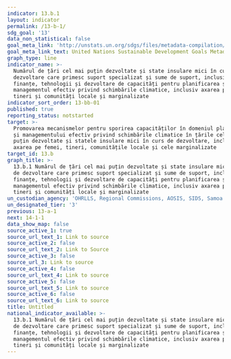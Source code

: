 ```yaml
---
indicator: 13.b.1
layout: indicator
permalink: /13-b-1/
sdg_goal: '13'
data_non_statistical: false
goal_meta_link: 'http://unstats.un.org/sdgs/files/metadata-compilation/Metadata-Goal-13.pdf'
goal_meta_link_text: United Nations Sustainable Development Goals Metadata (pdf 759kB)
graph_type: line
indicator_name: >-
  Numărul de țări cel mai puțin dezvoltate și state insulare mici în curs de
  dezvoltare care primesc suport specializat și sume de suport, inclusiv
  finanțe, tehnologii și dezvoltare de capacități pentru planificarea și
  managementul efectiv privind schimbările climatice, inclusiv axarea pe femei,
  tineri și comunități locale și marginalizate
indicator_sort_order: 13-bb-01
published: true
reporting_status: notstarted
target: >-
  Promovarea mecanismelor pentru sporirea capacităților în domeniul planificării
  și managementului efectiv privind schimbările climatice în țările cel mai
  puțin dezvoltate și statele insulare mici în curs de dezvoltare, inclusiv prin
  axarea pe femei, tineri, comunitățile locale și cele marginalizate
target_id: 13.b
graph_title: >-
  13.b.1 Numărul de țări cel mai puțin dezvoltate și state insulare mici în curs
  de dezvoltare care primesc suport specializat și sume de suport, inclusiv
  finanțe, tehnologii și dezvoltare de capacități pentru planificarea și
  managementul efectiv privind schimbările climatice, inclusiv axarea pe femei,
  tineri și comunități locale și marginalizate
un_custodian_agency: 'OHRLLS, Regional Commissions, AOSIS, SIDS, Samoa Pathway'
un_designated_tier: '3'
previous: 13-a-1
next: 14-1-1
data_show_map: false
source_active_1: true
source_url_text_1: Link to source
source_active_2: false
source_url_text_2: Link to Source
source_active_3: false
source_url_3: Link to source
source_active_4: false
source_url_text_4: Link to source
source_active_5: false
source_url_text_5: Link to source
source_active_6: false
source_url_text_6: Link to source
title: Untitled
national_indicator_available: >-
  13.b.1 Numărul de țări cel mai puțin dezvoltate și state insulare mici în curs
  de dezvoltare care primesc suport specializat și sume de suport, inclusiv
  finanțe, tehnologii și dezvoltare de capacități pentru planificarea și
  managementul efectiv privind schimbările climatice, inclusiv axarea pe femei,
  tineri și comunități locale și marginalizate
---
```

